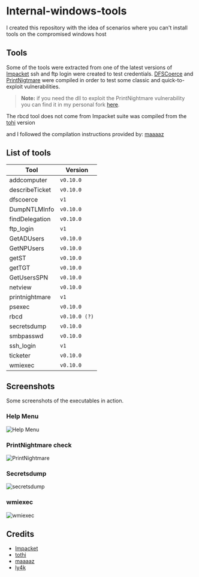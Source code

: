 # Internal-windows-tools

I created this repository with the idea of scenarios where you can't install tools on the compromised windows host
## Tools

Some of the tools were extracted from one of the latest versions of [Impacket](https://github.com/fortra/impacket)
ssh and ftp login were created to test credentials.
[DFSCoerce](https://github.com/Wh04m1001/DFSCoerce) and [PrintNigtmare](https://github.com/ly4k/PrintNightmare) were compiled in order to test some classic and quick-to-exploit vulnerabilities.
> **Note:** if you need the dll to exploit the PrintNightmare vulnerability you can find it in my personal fork [here](https://github.com/CesarSilence/PrintNightmare/blob/main/adduser.c).

The rbcd tool does not come from Impacket suite was compiled from the [tohi](https://github.com/tothi/rbcd-attack) version

and I followed the compilation instructions provided by: [maaaaz](https://github.com/maaaaz/CrackMapExecWin/wiki/How-to-compile-CrackMapExec-for-Windows)

## List of tools


| Tool                |Version                          
|----------------|-------------------------------
|addcomputer|`v0.10.0`            
|describeTicket          |`v0.10.0`            
|dfscoerce          |`v1`
|DumpNTLMInfo          |`v0.10.0`
|findDelegation          |`v0.10.0`
|ftp_login          |`v1`
|GetADUsers          |`v0.10.0`
|GetNPUsers         |`v0.10.0`
|getST          |`v0.10.0`
|getTGT          |`v0.10.0`
|GetUsersSPN          |`v0.10.0`
|netview          |`v0.10.0`
|printnightmare          |`v1`
|psexec          |`v0.10.0`
|rbcd          |`v0.10.0 (?)`
|secretsdump          |`v0.10.0`
|smbpasswd          |`v0.10.0`
|ssh_login          |`v1`
|ticketer          |`v0.10.0`
|wmiexec          |`v0.10.0`


## Screenshots

Some screenshots of the executables in action.

### Help Menu
![Help Menu](https://i.imgur.com/smS16ZH.png)
### PrintNightmare check
![PrintNightmare](https://i.imgur.com/FLn2dXT.png)
### Secretsdump
![secretsdump](https://i.imgur.com/PPyjGy0.png)
### wmiexec
![wmiexec](https://i.imgur.com/uaFJ8L3.png)
## Credits

- [Impacket](https://github.com/fortra/impacket)
- [tothi](https://github.com/tothi/rbcd-attack)
- [maaaaz](https://github.com/maaaaz/impacket-examples-windows)
- [ly4k](https://github.com/ly4k/PrintNightmare)

